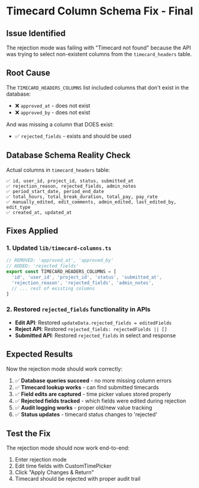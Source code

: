 # Timecard Column Schema Fix - Final

## Issue Identified
The rejection mode was failing with "Timecard not found" because the API was trying to select non-existent columns from the `timecard_headers` table.

## Root Cause
The `TIMECARD_HEADERS_COLUMNS` list included columns that don't exist in the database:
- ❌ `approved_at` - does not exist
- ❌ `approved_by` - does not exist

And was missing a column that DOES exist:
- ✅ `rejected_fields` - exists and should be used

## Database Schema Reality Check
Actual columns in `timecard_headers` table:
```
✅ id, user_id, project_id, status, submitted_at
✅ rejection_reason, rejected_fields, admin_notes
✅ period_start_date, period_end_date
✅ total_hours, total_break_duration, total_pay, pay_rate
✅ manually_edited, edit_comments, admin_edited, last_edited_by, edit_type
✅ created_at, updated_at
```

## Fixes Applied

### 1. Updated `lib/timecard-columns.ts`
```typescript
// REMOVED: 'approved_at', 'approved_by'
// ADDED: 'rejected_fields'
export const TIMECARD_HEADERS_COLUMNS = [
  'id', 'user_id', 'project_id', 'status', 'submitted_at',
  'rejection_reason', 'rejected_fields', 'admin_notes',
  // ... rest of existing columns
]
```

### 2. Restored `rejected_fields` functionality in APIs
- **Edit API**: Restored `updateData.rejected_fields = editedFields`
- **Reject API**: Restored `rejected_fields: rejectedFields || []`
- **Submitted API**: Restored `rejected_fields` in select and response

## Expected Results
Now the rejection mode should work correctly:

1. ✅ **Database queries succeed** - no more missing column errors
2. ✅ **Timecard lookup works** - can find submitted timecards
3. ✅ **Field edits are captured** - time picker values stored properly
4. ✅ **Rejected fields tracked** - which fields were edited during rejection
5. ✅ **Audit logging works** - proper old/new value tracking
6. ✅ **Status updates** - timecard status changes to 'rejected'

## Test the Fix
The rejection mode should now work end-to-end:
1. Enter rejection mode
2. Edit time fields with CustomTimePicker
3. Click "Apply Changes & Return"
4. Timecard should be rejected with proper audit trail